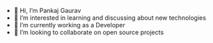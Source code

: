 - 👋 Hi, I’m Pankaj Gaurav
- 👀 I’m interested in learning and discussing about new technologies
- 🌱 I’m currently working as a Developer
- 💞️ I’m looking to collaborate on open source projects

<!---
pnkzgaurav/pnkzgaurav is a ✨ special ✨ repository because its `README.md` (this file) appears on your GitHub profile.
You can click the Preview link to take a look at your changes.
--->
